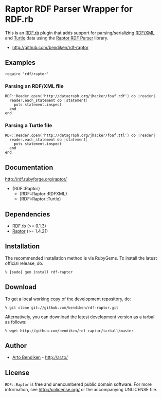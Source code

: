 Raptor RDF Parser Wrapper for RDF.rb
====================================

This is an [RDF.rb][] plugin that adds support for parsing/serializing
[RDF/XML][] and [Turtle][] data using the [Raptor RDF Parser][Raptor]
library.

* <http://github.com/bendiken/rdf-raptor>

Examples
--------

    require 'rdf/raptor'

### Parsing an RDF/XML file

    RDF::Reader.open('http://datagraph.org/jhacker/foaf.rdf') do |reader|
      reader.each_statement do |statement|
        puts statement.inspect
      end
    end

### Parsing a Turtle file

    RDF::Reader.open('http://datagraph.org/jhacker/foaf.ttl') do |reader|
      reader.each_statement do |statement|
        puts statement.inspect
      end
    end

Documentation
-------------

<http://rdf.rubyforge.org/raptor/>

* {RDF::Raptor}
  * {RDF::Raptor::RDFXML}
  * {RDF::Raptor::Turtle}

Dependencies
------------

* [RDF.rb](http://rubygems.org/gems/rdf) (>= 0.1.3)
* [Raptor](http://librdf.org/raptor/) (>= 1.4.21)

Installation
------------

The recommended installation method is via RubyGems. To install the latest
official release, do:

    % [sudo] gem install rdf-raptor

Download
--------

To get a local working copy of the development repository, do:

    % git clone git://github.com/bendiken/rdf-raptor.git

Alternatively, you can download the latest development version as a tarball
as follows:

    % wget http://github.com/bendiken/rdf-raptor/tarball/master

Author
------

* [Arto Bendiken](mailto:arto.bendiken@gmail.com) - <http://ar.to/>

License
-------

`RDF::Raptor` is free and unencumbered public domain software. For more
information, see <http://unlicense.org/> or the accompanying UNLICENSE file.

[RDF.rb]:   http://rdf.rubyforge.org/
[RDF/XML]:  http://www.w3.org/TR/REC-rdf-syntax/
[Turtle]:   http://en.wikipedia.org/wiki/Turtle_(syntax)
[Raptor]:   http://librdf.org/raptor/
